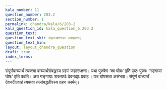 ```yaml
---
kala_number: 11
question_number: 203.2
section_number: 1
permalink: chandra/kala/6/203-2
kala_question_id: kala_question_6.203.2
question_text: 
question_text_skt: जहल्लक्षणायाः उदाहरणम्
question_text_hin: 
layout: layout_chandra_question
draft: true
index_terms:
---
```


<!-- skt-start -->
संपूर्णवाच्यार्थं त्यक्त्वा वाच्यार्थसंबद्धस्य ग्रहणं जहल्लक्षणा। यथा पुरुषेण ‘क्व घोषः’ इति पृष्टः पुरुषः ‘गङ्गायां घोषः’ इति वदति। अत्र गङ्गायाः शक्त्यर्थः देवनद्याः प्रवाहः। यत्र घोषसता असंभवा। संपूर्णं वाच्यार्थं देवनदीप्रवाहं त्यक्त्वा तत्संबद्धतीरस्य ग्रहण कार्यम्।
<!-- skt-end -->

<!-- eng-start -->
<!-- eng-end -->

